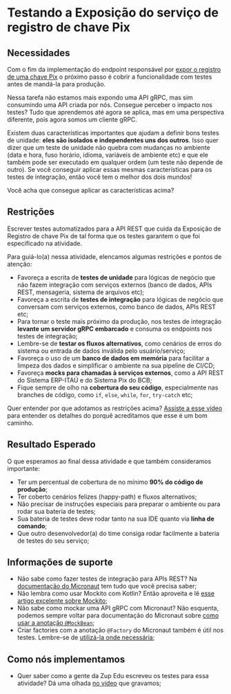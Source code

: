 # Testando a Exposição do serviço de registro de chave Pix

## Necessidades

Com o fim da implementação do endpoint responsável por [expor o registro de uma chave Pix](030-expondo-para-o-frontend-registro-da-chave-pix.md) o próximo passo é cobrir a funcionalidade com testes antes de mandá-la para produção.

Nessa tarefa não estamos mais expondo uma API gRPC, mas sim consumindo uma API criada por nós. Consegue perceber o impacto nos testes? Tudo que aprendemos até agora se aplica, mas em uma perspectiva diferente, pois agora somos um cliente gRPC.

Existem duas características importantes que ajudam a definir bons testes de unidade: **eles são isolados e independentes uns dos outros**. Isso quer dizer que um teste de unidade não quebra com mudanças no ambiente (data e hora, fuso horário, idioma, variáveis de ambiente etc) e que ele também pode ser executado em qualquer ordem (um teste não depende de outro). Se você conseguir aplicar essas mesmas características para os testes de integração, então você tem o melhor dos dois mundos!

Você acha que consegue aplicar as características acima?
   
## Restrições

Escrever testes automatizados para a API REST que cuida da Exposição de Registro de chave Pix de tal forma que os testes garantem o que foi especificado na atividade.

Para guiá-lo(a) nessa atividade, elencamos algumas restrições e pontos de atenção:

- Favoreça a escrita de **testes de unidade** para lógicas de negócio que não fazem integração com serviços externos (banco de dados, APIs REST, mensageria, sistema de arquivos etc);
- Favoreça a escrita de **testes de integração** para lógicas de negócio que conversam com serviços externos, como banco de dados, APIs REST etc;
- Para tornar o teste mais próximo da produção, nos testes de integração **levante um servidor gRPC embarcado** e consuma os endpoints nos testes de integração;
- Lembre-se de **testar os fluxos alternativos**, como cenários de erros do sistema ou entrada de dados inválida pelo usuário/serviço;
- Favoreça o uso de um **banco de dados em memória** para facilitar a limpeza dos dados e simplificar o ambiente na sua pipeline de CI/CD;
- Favoreça **mocks para chamadas à serviços externos**, como a API REST do Sistema ERP-ITAÚ e do Sistema Pix do BCB;
- Fique sempre de olho na **cobertura do seu código**, especialmente nas branches de código, como `if`, `else`, `while`, `for`, `try-catch` etc;

Quer entender por que adotamos as restrições acima? [Assiste a esse vídeo](https://www.youtube.com/watch?v=IMvjNpG6320) para entender os detalhes do porquê acreditamos que esse é um bom caminho.

## Resultado Esperado

O que esperamos ao final dessa atividade e que também consideramos importante:

- Ter um percentual de cobertura de no mínimo **90% do código de produção**;
- Ter coberto cenários felizes (happy-path) e fluxos alternativos;
- Não precisar de instruções especiais para preparar o ambiente ou para rodar sua bateria de testes;
- Sua bateria de testes deve rodar tanto na sua IDE quanto via **linha de comando**;
- Que outro desenvolvedor(a) do time consiga rodar facilmente a bateria de testes do seu serviço;

## Informações de suporte

- Não sabe como fazer testes de integração para APIs REST? Na [documentação do Micronaut](https://micronaut-projects.github.io/micronaut-test/latest/guide/#junit5) tem tudo que você precisa saber;
- Não lembra como usar Mockito com Kotlin? Então aproveita e lê [esse artigo excelente sobre Mockito](https://www.baeldung.com/kotlin/mockito);
- Não sabe como mockar uma API gRPC com Micronaut? Não esquenta, podemos sempre voltar para documentação do Micronaut sobre [como usar a anotação `@MockBean`](https://micronaut-projects.github.io/micronaut-test/latest/guide/#_using_mockito_mocks);
- Criar factories com a anotação `@Factory` do Micronaut também é útil nos testes. Lembre-se de [utilizá-la onde necessária](https://docs.micronaut.io/latest/guide/index.html#factories);

## Como nós implementamos

- Quer saber como a gente da Zup Edu escreveu os testes para essa atividade? Dá uma olhada [no vídeo](https://www.youtube.com/watch?v=WVHbJEfmJxI) que gravamos;

